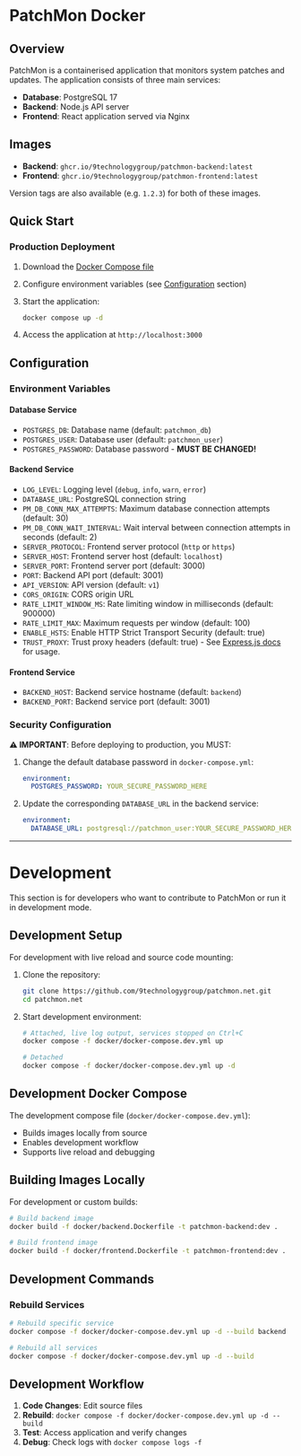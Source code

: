# PatchMon Docker

## Overview

PatchMon is a containerised application that monitors system patches and updates. The application consists of three main services:

- **Database**: PostgreSQL 17
- **Backend**: Node.js API server
- **Frontend**: React application served via Nginx

## Images

- **Backend**: `ghcr.io/9technologygroup/patchmon-backend:latest`
- **Frontend**: `ghcr.io/9technologygroup/patchmon-frontend:latest`

Version tags are also available (e.g. `1.2.3`) for both of these images.

## Quick Start

### Production Deployment

1. Download the [Docker Compose file](docker-compose.yml)

2. Configure environment variables (see [Configuration](#configuration) section)

3. Start the application:
   ```bash
   docker compose up -d
   ```

4. Access the application at `http://localhost:3000`

## Configuration

### Environment Variables

#### Database Service

- `POSTGRES_DB`: Database name (default: `patchmon_db`)
- `POSTGRES_USER`: Database user (default: `patchmon_user`)
- `POSTGRES_PASSWORD`: Database password - **MUST BE CHANGED!**

#### Backend Service

- `LOG_LEVEL`: Logging level (`debug`, `info`, `warn`, `error`)
- `DATABASE_URL`: PostgreSQL connection string
- `PM_DB_CONN_MAX_ATTEMPTS`: Maximum database connection attempts (default: 30)
- `PM_DB_CONN_WAIT_INTERVAL`: Wait interval between connection attempts in seconds (default: 2)
- `SERVER_PROTOCOL`: Frontend server protocol (`http` or `https`)
- `SERVER_HOST`: Frontend server host (default: `localhost`)
- `SERVER_PORT`: Frontend server port (default: 3000)
- `PORT`: Backend API port (default: 3001)
- `API_VERSION`: API version (default: `v1`)
- `CORS_ORIGIN`: CORS origin URL
- `RATE_LIMIT_WINDOW_MS`: Rate limiting window in milliseconds (default: 900000)
- `RATE_LIMIT_MAX`: Maximum requests per window (default: 100)
- `ENABLE_HSTS`: Enable HTTP Strict Transport Security (default: true)
- `TRUST_PROXY`: Trust proxy headers (default: true) - See [Express.js docs](https://expressjs.com/en/guide/behind-proxies.html) for usage.

#### Frontend Service

- `BACKEND_HOST`: Backend service hostname (default: `backend`)
- `BACKEND_PORT`: Backend service port (default: 3001)

### Security Configuration

**⚠️ IMPORTANT**: Before deploying to production, you MUST:

1. Change the default database password in `docker-compose.yml`:
   ```yaml
   environment:
     POSTGRES_PASSWORD: YOUR_SECURE_PASSWORD_HERE
   ```

2. Update the corresponding `DATABASE_URL` in the backend service:
   ```yaml
   environment:
     DATABASE_URL: postgresql://patchmon_user:YOUR_SECURE_PASSWORD_HERE@database:5432/patchmon_db
   ```

---

# Development

This section is for developers who want to contribute to PatchMon or run it in development mode.

## Development Setup

For development with live reload and source code mounting:

1. Clone the repository:
   ```bash
   git clone https://github.com/9technologygroup/patchmon.net.git
   cd patchmon.net
   ```

2. Start development environment:
   ```bash
   # Attached, live log output, services stopped on Ctrl+C
   docker compose -f docker/docker-compose.dev.yml up

   # Detached
   docker compose -f docker/docker-compose.dev.yml up -d
   ```

## Development Docker Compose

The development compose file (`docker/docker-compose.dev.yml`):
- Builds images locally from source
- Enables development workflow  
- Supports live reload and debugging

## Building Images Locally

For development or custom builds:

```bash
# Build backend image
docker build -f docker/backend.Dockerfile -t patchmon-backend:dev .

# Build frontend image  
docker build -f docker/frontend.Dockerfile -t patchmon-frontend:dev .
```

## Development Commands

### Rebuild Services
```bash
# Rebuild specific service
docker compose -f docker/docker-compose.dev.yml up -d --build backend

# Rebuild all services
docker compose -f docker/docker-compose.dev.yml up -d --build
```

## Development Workflow

1. **Code Changes**: Edit source files
2. **Rebuild**: `docker compose -f docker/docker-compose.dev.yml up -d --build`
3. **Test**: Access application and verify changes
4. **Debug**: Check logs with `docker compose logs -f`
